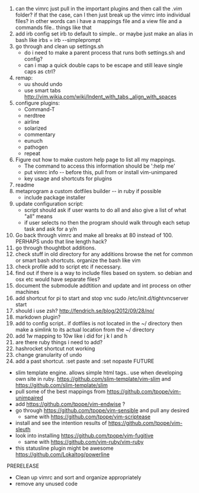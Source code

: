 1. can the vimrc just pull in the important plugins and then call the .vim
folder? if that the case, can I then just break up the vimrc into individual
files? in other words can i have a mappings file and a view file and a commands
file.. things like that
2. add irb config set irb to default to simple.. or maybe just make an alias in bash like irbs = irb --simpleprompt
3. go through and clean up settings.sh
	- do i need to make a parent process that runs both settings.sh and config?
	- can i map a quick double caps to be escape and still leave single caps as ctrl?
4. remap:
	- uu should undo
	- use smart tabs http://vim.wikia.com/wiki/Indent_with_tabs,_align_with_spaces
5. configure plugins:
	- Command-T
	- nerdtree
	- airline
	- solarized
	- commentary
	- eunuch
	- pathogen
	- repeat
6. Figure out how to make custom help page to list all my mappings.
	- The command to access this information should be ':help me'
	- put vimrc info -- before this, pull from or install vim-unimpared
	- key usage and shortcuts for plugins
7. readme
8. metaprogram a custom dotfiles builder -- in ruby if possible
	- include package installer
9. update configuration script:
	- script should ask if user wants to do all and also give a list of what "all" means
	- if user selects no then the program should walk through each setup task and ask for a y/n
10. Go back through vimrc and make all breaks at 80 instead of 100. PERHAPS undo that line length hack? 
11. go through thoughtbot additions.
12. check stuff in old directory for any additions browse the net for common or
smart bash shortcuts. organize the bash like vim
13. check profile add to script etc if necessary.
14. find out if there is a way to include files based on system. so debian and
osx etc would have separate files?
15. document the submodule addtition and update and int process on other
machines
16. add shortcut for pi to start and stop vnc sudo /etc/init.d/tightvncserver
start 
17. should i use zsh? http://fendrich.se/blog/2012/09/28/no/
18. markdown plugin?
19. add to config script.. if dotfiles is not located in the ~/ directory then
make a simlink to its actual location from the ~/ directory
20. add 1w mapping to 10w like i did for j k l and h
21. are there ruby things i need to add?
22. hashrocket shortcut not working
23. change granularity of undo
24. add a past shortcut. :set paste and :set nopaste
FUTURE
- slim template engine. allows simple html tags.. use when developing own site in ruby. https://github.com/slim-template/vim-slim and https://github.com/slim-template/slim
- pull some of the best mappings from https://github.com/tpope/vim-unimpaired
- add https://github.com/tpope/vim-endwise ?
- go through https://github.com/tpope/vim-sensible and pull any desired
	- same with https://github.com/tpope/vim-scriptease
- install and see the intention results of https://github.com/tpope/vim-sleuth
- look into installing https://github.com/tpope/vim-fugitive
	- same with https://github.com/vim-ruby/vim-ruby
- this statusline plugin might be awesome https://github.com/Lokaltog/powerline

PRERELEASE
- Clean up vimrc and sort and organize appropriately
- remove any unused code
